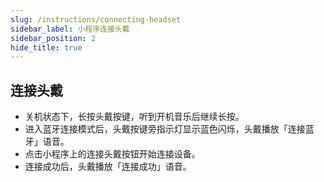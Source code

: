 ```yaml
---
slug: /instructions/connecting-headset
sidebar_label: 小程序连接头戴
sidebar_position: 2
hide_title: true
---
```


## 连接头戴

* 关机状态下，长按头戴按键，听到开机音乐后继续长按。
* 进入蓝牙连接模式后，头戴按键旁指示灯显示蓝色闪烁，头戴播放「连接蓝牙」语音。
* 点击小程序上的连接头戴按钮开始连接设备。
* 连接成功后，头戴播放「连接成功」语音。